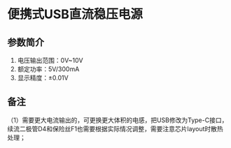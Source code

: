 # 便携式USB直流稳压电源

## 参数简介

1. 电压输出范围：0V~10V
2. 额定功率：5V/300mA
3. 显示精度：±0.01V

## 备注

​	（1）需要更大电流输出的，可更换更大体积的电感，把USB修改为Type-C接口，续流二极管D4和保险丝F1也需要根据实际情况调整，需要注意芯片layout时散热处理；


